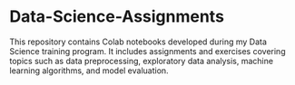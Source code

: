 # Data-Science-Assignments
This repository contains Colab notebooks developed during my Data Science training program. It includes assignments and exercises covering topics such as data preprocessing, exploratory data analysis, machine learning algorithms, and model evaluation.
